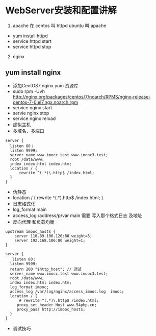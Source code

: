 # WebServer安装和配置讲解
1. apache 在 centos 叫 httpd  ubuntu 叫 apache
* yum install httpd
* service httpd start
* service httpd stop
2. nginx
##  yum install nginx
* 添加CentOS7 nginx yum  资源库
* sudo rpm -Uvh http://nginx.org/packages/centos/7/noarch/RPMS/nginx-release-centos-7-0.el7.ngx.noarch.rpm
* service nginx start
* servie nginx stop
* service nginx reload
* 虚拟主机
* 多域名、多端口
```
server {
  listen 80；
  listen 9999;
  server_name www.imocc.test www.imooc3.test;
  root /data/www;
  index index.html index.htm;
  location / {
      rewrite ^(.*)\.http$ /index.html;
  }
}

```
* 伪静态
* location / {
      rewrite ^(.*)\.http$ /index.html;
  }
* 日志格式化
* log_format main  
* access_log /address/p/var main 需要 写入那个格式日志 及地址
* 反向代理  和负载均衡
```
upstream imooc_hosts {
    server 118.89.106.120:80 weight=5;
    server 192.168.106:80 weight=1;
}

server {
   listen 80；
  listen 9999;
  return 200 "$http_host"; // 调试
  server_name www.imocc.test www.imooc3.test;
  root /data/www;
  index index.html index.htm;
  log_format imooc;
  access_log /var/log/nginx/access_imooc.log  imooc;
  location / {
      # rewrite ^(.*)\.http$ /index.html;
     proxy_set_header Host www.54php.cn;
     proxy_pass http://imooc_hosts;
  } 
}

```
* 调试技巧